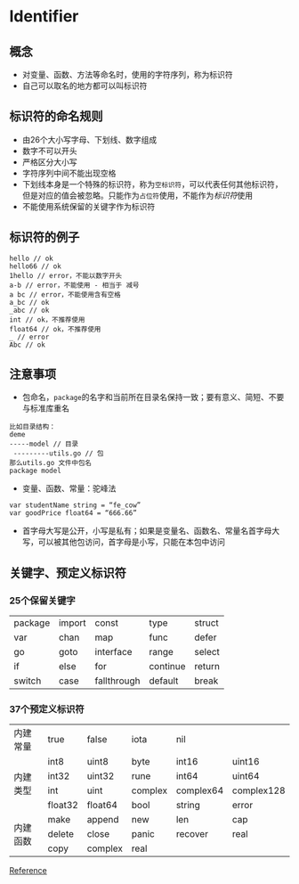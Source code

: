 # Identifier

## 概念
- 对变量、函数、方法等命名时，使用的字符序列，称为标识符
- 自己可以取名的地方都可以叫标识符

## 标识符的命名规则
- 由26个大小写字母、下划线、数字组成
- 数字不可以开头
- 严格区分大小写
- 字符序列中间不能出现空格
- 下划线本身是一个特殊的标识符，称为` 空标识符 `，可以代表任何其他标识符，但是对应的值会被忽略。只能作为` 占位符 `使用，不能作为*标识符*使用
- 不能使用系统保留的关键字作为标识符

## 标识符的例子

```
hello // ok
hello66 // ok
1hello // error，不能以数字开头
a-b // error，不能使用 - 相当于 减号
a bc // error，不能使用含有空格
a_bc // ok
_abc // ok
int // ok，不推荐使用
float64 // ok，不推荐使用
_ // error
Abc // ok
```

## 注意事项
- 包命名，`package`的名字和当前所在目录名保持一致；要有意义、简短、不要与标准库重名

```
比如目录结构：
deme
-----model // 目录
​ ---------utils.go // 包
那么utils.go 文件中包名
package model
```
- 变量、函数、常量：驼峰法

~~~
var studentName string = “fe_cow”
var goodPrice float64 = “666.66”
~~~		
- 首字母大写是公开，小写是私有；如果是变量名、函数名、常量名首字母大写，可以被其他包访问，首字母是小写，只能在本包中访问

## 关键字、预定义标识符
### 25个保留关键字
<table>
	<tr>
		<td>package</td><td>import</td><td>const</td><td>type</td><td>struct</td>
	</tr>
	<tr>
		<td>var</td><td>chan</td><td>map</td><td>func</td><td> defer </td>
	</tr>
	<tr>
		<td>go</td><td>goto</td><td>interface</td><td>range</td><td>select</td>
	</tr>
	<tr>
		<td>if</td><td>else</td><td>for</td><td>continue</td><td> return </td>
	</tr>
	<tr>
		<td>switch</td>	<td>case</td><td>fallthrough</td><td>default</td><td> break </td>
	</tr>
</table>

### 37个预定义标识符
<table>
	<tr>
		<td>内建常量</td><td>true</td><td>false</td><td>iota</td><td>nil</td><td></td>
	</tr>
	<tr>
		<td rowspan=4>内建类型</td><td>int8</td><td>uint8</td><td>byte</td><td>int16</td><td>uint16</td>
	</tr>
	<tr>
		<td> int32 </td><td>uint32</td><td>rune</td><td>int64</td><td>uint64</td>
	</tr>
	<tr>
		<td>int</td><td>uint</td><td>complex</td><td>complex64</td><td>complex128</td>
	</tr>
	<tr>
		<td>float32</td><td>float64</td><td>bool</td><td>string</td><td>error</td>
	</tr>
	<tr>
		<td rowspan="3">内建函数</td><td>make</td><td>append</td><td>new</td><td>len</td><td>cap</td>
	</tr>
	<tr>
		<td>delete</td><td>close</td><td>panic</td><td>recover</td><td>real</td>
	</tr>
	<tr>
		<td>copy</td><td>complex</td><td>real</td><td></td><td></td>
	</tr>
</table>
			
[Reference](https://blog.csdn.net/Fe_cow/article/details/103842774?utm_medium=distribute.pc_relevant.none-task-blog-BlogCommendFromBaidu-1.nonecase&depth_1-utm_source=distribute.pc_relevant.none-task-blog-BlogCommendFromBaidu-1.nonecase)				